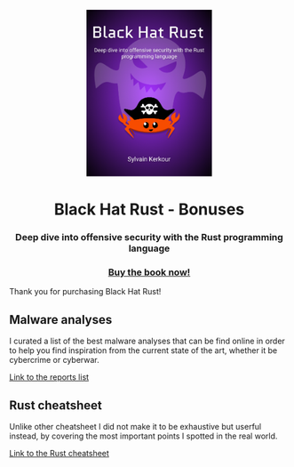 <p align="center">
  <a href="https://academy.kerkour.com/black-hat-rust" target="_blank" rel="noopener"><img alt="Black Hat Rust logo" src="./black_hat_rust_cover.png" height="300" /></a>
  <h1 align="center">Black Hat Rust - Bonuses</h1>
  <h3 align="center">Deep dive into offensive security with the Rust programming language</h3>
  <h3 align="center">
    <a href="https://academy.kerkour.com/black-hat-rust">Buy the book now!</a>
  </h3>
</p>


Thank you for purchasing Black Hat Rust!

## Malware analyses

I curated a list of the best malware analyses that can be find online in order to help you find inspiration from the current state of the art, whether it be cybercrime or cyberwar.


[Link to the reports list](./reports.md)


## Rust cheatsheet

Unlike other cheatsheet I did not make it to be exhaustive but userful instead, by covering the most important points I spotted in the real world.


[Link to the Rust cheatsheet](./rust_cheatsheet.md)
